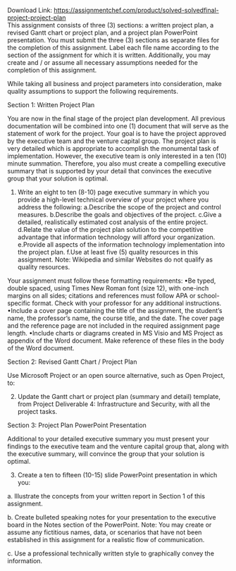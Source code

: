 Download Link: https://assignmentchef.com/product/solved-solvedfinal-project-project-plan
<br>
This assignment consists of three (3) sections: a written project plan, a revised Gantt chart or project plan, and a project plan PowerPoint presentation. You must submit the three (3) sections as separate files for the completion of this assignment. Label each file name according to the section of the assignment for which it is written. Additionally, you may create and / or assume all necessary assumptions needed for the completion of this assignment.

While taking all business and project parameters into consideration, make quality assumptions to support the following requirements.

Section 1: Written Project Plan

You are now in the final stage of the project plan development. All previous documentation will be combined into one (1) document that will serve as the statement of work for the project. Your goal is to have the project approved by the executive team and the venture capital group. The project plan is very detailed which is appropriate to accomplish the monumental task of implementation. However, the executive team is only interested in a ten (10) minute summation. Therefore, you also must create a compelling executive summary that is supported by your detail that convinces the executive group that your solution is optimal.

1. Write an eight to ten (8-10) page executive summary in which you provide a high-level technical overview of your project where you address the following: a.Describe the scope of the project and control measures. b.Describe the goals and objectives of the project. c.Give a detailed, realistically estimated cost analysis of the entire project. d.Relate the value of the project plan solution to the competitive advantage that information technology will afford your organization. e.Provide all aspects of the information technology implementation into the project plan. f.Use at least five (5) quality resources in this assignment. Note: Wikipedia and similar Websites do not qualify as quality resources.

Your assignment must follow these formatting requirements: •Be typed, double spaced, using Times New Roman font (size 12), with one-inch margins on all sides; citations and references must follow APA or school-specific format. Check with your professor for any additional instructions. •Include a cover page containing the title of the assignment, the student’s name, the professor’s name, the course title, and the date. The cover page and the reference page are not included in the required assignment page length. •Include charts or diagrams created in MS Visio and MS Project as appendix of the Word document. Make reference of these files in the body of the Word document.

Section 2: Revised Gantt Chart / Project Plan

Use Microsoft Project or an open source alternative, such as Open Project, to:

2. Update the Gantt chart or project plan (summary and detail) template, from Project Deliverable 4: Infrastructure and Security, with all the project tasks.

Section 3: Project Plan PowerPoint Presentation

Additional to your detailed executive summary you must present your findings to the executive team and the venture capital group that, along with the executive summary, will convince the group that your solution is optimal.

3. Create a ten to fifteen (10-15) slide PowerPoint presentation in which you:

a. Illustrate the concepts from your written report in Section 1 of this assignment.

b. Create bulleted speaking notes for your presentation to the executive board in the Notes section of the PowerPoint. Note: You may create or assume any fictitious names, data, or scenarios that have not been established in this assignment for a realistic flow of communication.

c. Use a professional technically written style to graphically convey the information.